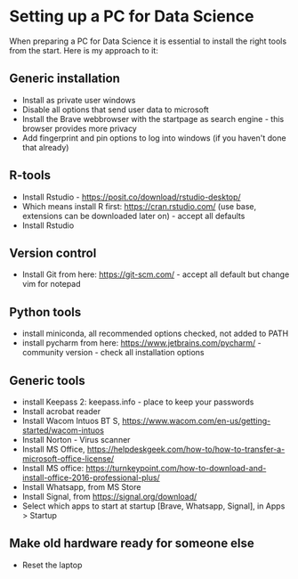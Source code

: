 # Setting up a PC for Data Science

When preparing a PC for Data Science it is essential to install the right tools from the start. Here is my approach to it:

## Generic installation
* Install as private user windows
* Disable all options that send user data to microsoft
* Install the Brave webbrowser with the startpage as search engine - this browser provides more privacy
* Add fingerprint and pin options to log into windows (if you haven't done that already)

## R-tools
* Install Rstudio - https://posit.co/download/rstudio-desktop/
* Which means install R first: https://cran.rstudio.com/ (use base, extensions can be downloaded later on) - accept all defaults
* Install Rstudio

## Version control
* Install Git from here: https://git-scm.com/ - accept all default but change vim for notepad

## Python tools
* install miniconda, all recommended options checked, not added to PATH
* install pycharm from here: https://www.jetbrains.com/pycharm/ - community version - check all installation options

## Generic tools
* install Keepass 2: keepass.info - place to keep your passwords
* Install acrobat reader
* Install Wacom Intuos BT S, https://www.wacom.com/en-us/getting-started/wacom-intuos
* Install Norton - Virus scanner
* Install MS Office, https://helpdeskgeek.com/how-to/how-to-transfer-a-microsoft-office-license/
* Install MS office: https://turnkeypoint.com/how-to-download-and-install-office-2016-professional-plus/
* Install Whatsapp, from MS Store
* Install Signal, from https://signal.org/download/
* Select which apps to start at startup [Brave, Whatsapp, Signal], in Apps > Startup

## Make old hardware ready for someone else
* Reset the laptop
